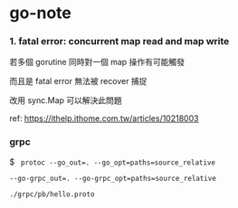 # go-note

### 1. fatal error: concurrent map read and map write
若多個 gorutine 同時對一個 map 操作有可能觸發

而且是 fatal error 無法被 recover 捕捉

改用 sync.Map 可以解決此問題

ref: https://ithelp.ithome.com.tw/articles/10218003


### grpc
$ 
<code> protoc --go_out=. --go_opt=paths=source_relative \
--go-grpc_out=. --go-grpc_opt=paths=source_relative \
./grpc/pb/hello.proto
